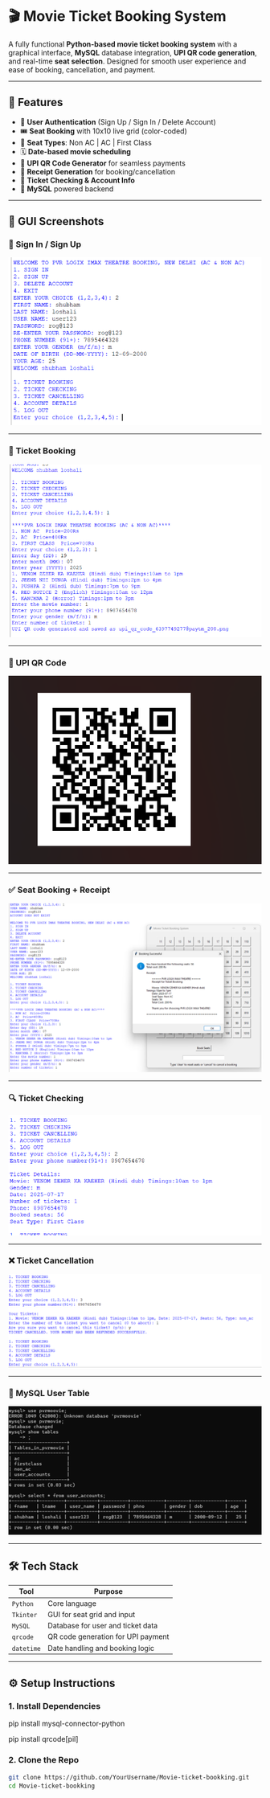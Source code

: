 # 🎬 Movie Ticket Booking System

A fully functional **Python-based movie ticket booking system** with a graphical interface, **MySQL** database integration, **UPI QR code generation**, and real-time **seat selection**. Designed for smooth user experience and ease of booking, cancellation, and payment.

---

## 🚀 Features

- 🔐 **User Authentication** (Sign Up / Sign In / Delete Account)
- 🎟️ **Seat Booking** with 10x10 live grid (color-coded)
- 💺 **Seat Types**: Non AC | AC | First Class
- 🗓️ **Date-based movie scheduling**
- 📲 **UPI QR Code Generator** for seamless payments
- 📄 **Receipt Generation** for booking/cancellation
- 🔎 **Ticket Checking & Account Info**
- 🧾 **MySQL** powered backend

---

## 📸 GUI Screenshots

### 🔐 Sign In / Sign Up  
![Sign In](screenshots/signin.png)

---

### 🎫 Ticket Booking  
![Ticket Booking](screenshots/ticketbooking.png)

---

### 🧾 UPI QR Code  
![QR Code](screenshots/qrcode.png)

---

### ✅ Seat Booking + Receipt  
![Seat Receipt](screenshots/setabooked.png)

---

### 🔍 Ticket Checking  
![Ticket Checking](screenshots/ticket_checking.png)

---

### ❌ Ticket Cancellation  
![Ticket Cancellation](screenshots/ticket_cancelling.png)

---

### 💽 MySQL User Table  
![Database](screenshots/db-user_accounts.png)

---

## 🛠️ Tech Stack

| Tool       | Purpose                            |
|------------|------------------------------------|
| `Python`   | Core language                      |
| `Tkinter`  | GUI for seat grid and input        |
| `MySQL`    | Database for user and ticket data  |
| `qrcode`   | QR code generation for UPI payment |
| `datetime` | Date handling and booking logic    |

---

## ⚙️ Setup Instructions
### 1. Install Dependencies

pip install mysql-connector-python

pip install qrcode[pil]

### 2. Clone the Repo

```bash
git clone https://github.com/YourUsername/Movie-ticket-bookking.git
cd Movie-ticket-bookking
